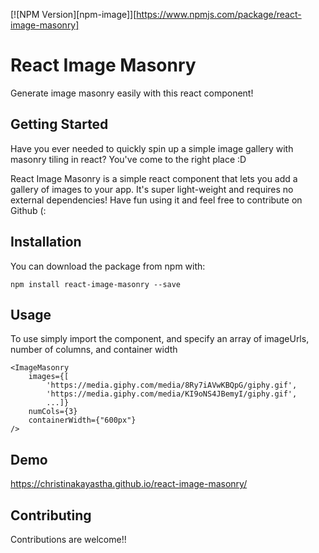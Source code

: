 [![NPM Version][npm-image]][https://www.npmjs.com/package/react-image-masonry]

# React Image Masonry

Generate image masonry easily with this react component!

## Getting Started

Have you ever needed to quickly spin up a simple image gallery with masonry tiling in react? You've come to the right place :D

React Image Masonry is a simple react component that lets you add a gallery of images to your app. It's super light-weight and requires no external dependencies! Have fun using it and feel free to contribute on Github (:

## Installation

You can download the package from npm with:

`npm install react-image-masonry --save`

## Usage

To use simply import the component, and specify an array of imageUrls, number of columns, and container width

```
<ImageMasonry
    images={[
        'https://media.giphy.com/media/8Ry7iAVwKBQpG/giphy.gif',
        'https://media.giphy.com/media/KI9oNS4JBemyI/giphy.gif',
        ...]}
    numCols={3}
    containerWidth={"600px"}
/>
```
                    
## Demo
https://christinakayastha.github.io/react-image-masonry/

## Contributing

Contributions are welcome!!
